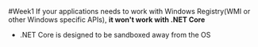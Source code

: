 #Week1 
If your applications needs to work with Windows Registry(WMI or other Windows specific APIs), **it won't work with .NET Core**
- .NET Core is designed to be sandboxed away from the OS